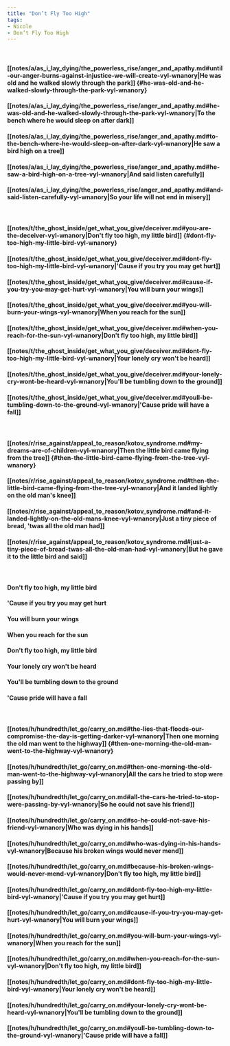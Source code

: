 ```yaml
---
title: "Don’t Fly Too High"
tags:
- Nicole
- Don’t Fly Too High
---
```

&nbsp;
#### [[notes/a/as_i_lay_dying/the_powerless_rise/anger_and_apathy.md#until-our-anger-burns-against-injustice-we-will-create-vyl-wnanory|He was old and he walked slowly through the park]] {#he-was-old-and-he-walked-slowly-through-the-park-vyl-wnanory}
#### [[notes/a/as_i_lay_dying/the_powerless_rise/anger_and_apathy.md#he-was-old-and-he-walked-slowly-through-the-park-vyl-wnanory|To the bench where he would sleep on after dark]]
#### [[notes/a/as_i_lay_dying/the_powerless_rise/anger_and_apathy.md#to-the-bench-where-he-would-sleep-on-after-dark-vyl-wnanory|He saw a bird high on a tree]]
#### [[notes/a/as_i_lay_dying/the_powerless_rise/anger_and_apathy.md#he-saw-a-bird-high-on-a-tree-vyl-wnanory|And said listen carefully]]
#### [[notes/a/as_i_lay_dying/the_powerless_rise/anger_and_apathy.md#and-said-listen-carefully-vyl-wnanory|So your life will not end in misery]]
&nbsp;
#### [[notes/t/the_ghost_inside/get_what_you_give/deceiver.md#you-are-the-deceiver-vyl-wnanory|Don't fly too high, my little bird]] {#dont-fly-too-high-my-little-bird-vyl-wnanory}
#### [[notes/t/the_ghost_inside/get_what_you_give/deceiver.md#dont-fly-too-high-my-little-bird-vyl-wnanory|'Cause if you try you may get hurt]]
#### [[notes/t/the_ghost_inside/get_what_you_give/deceiver.md#cause-if-you-try-you-may-get-hurt-vyl-wnanory|You will burn your wings]]
#### [[notes/t/the_ghost_inside/get_what_you_give/deceiver.md#you-will-burn-your-wings-vyl-wnanory|When you reach for the sun]]
#### [[notes/t/the_ghost_inside/get_what_you_give/deceiver.md#when-you-reach-for-the-sun-vyl-wnanory|Don't fly too high, my little bird]]
#### [[notes/t/the_ghost_inside/get_what_you_give/deceiver.md#dont-fly-too-high-my-little-bird-vyl-wnanory|Your lonely cry won't be heard]]
#### [[notes/t/the_ghost_inside/get_what_you_give/deceiver.md#your-lonely-cry-wont-be-heard-vyl-wnanory|You'll be tumbling down to the ground]]
#### [[notes/t/the_ghost_inside/get_what_you_give/deceiver.md#youll-be-tumbling-down-to-the-ground-vyl-wnanory|'Cause pride will have a fall]]
&nbsp;
#### [[notes/r/rise_against/appeal_to_reason/kotov_syndrome.md#my-dreams-are-of-children-vyl-wnanory|Then the little bird came flying from the tree]] {#then-the-little-bird-came-flying-from-the-tree-vyl-wnanory}
#### [[notes/r/rise_against/appeal_to_reason/kotov_syndrome.md#then-the-little-bird-came-flying-from-the-tree-vyl-wnanory|And it landed lightly on the old man's knee]]
#### [[notes/r/rise_against/appeal_to_reason/kotov_syndrome.md#and-it-landed-lightly-on-the-old-mans-knee-vyl-wnanory|Just a tiny piece of bread, 'twas all the old man had]]
#### [[notes/r/rise_against/appeal_to_reason/kotov_syndrome.md#just-a-tiny-piece-of-bread-twas-all-the-old-man-had-vyl-wnanory|But he gave it to the little bird and said]]
&nbsp;
#### Don't fly too high, my little bird
#### 'Cause if you try you may get hurt
#### You will burn your wings
#### When you reach for the sun
#### Don't fly too high, my little bird
#### Your lonely cry won't be heard
#### You'll be tumbling down to the ground
#### 'Cause pride will have a fall
&nbsp;
#### [[notes/h/hundredth/let_go/carry_on.md#the-lies-that-floods-our-compromise-the-day-is-getting-darker-vyl-wnanory|Then one morning the old man went to the highway]] {#then-one-morning-the-old-man-went-to-the-highway-vyl-wnanory}
#### [[notes/h/hundredth/let_go/carry_on.md#then-one-morning-the-old-man-went-to-the-highway-vyl-wnanory|All the cars he tried to stop were passing by]]
#### [[notes/h/hundredth/let_go/carry_on.md#all-the-cars-he-tried-to-stop-were-passing-by-vyl-wnanory|So he could not save his friend]]
#### [[notes/h/hundredth/let_go/carry_on.md#so-he-could-not-save-his-friend-vyl-wnanory|Who was dying in his hands]]
#### [[notes/h/hundredth/let_go/carry_on.md#who-was-dying-in-his-hands-vyl-wnanory|Because his broken wings would never mend]]
#### [[notes/h/hundredth/let_go/carry_on.md#because-his-broken-wings-would-never-mend-vyl-wnanory|Don't fly too high, my little bird]]
#### [[notes/h/hundredth/let_go/carry_on.md#dont-fly-too-high-my-little-bird-vyl-wnanory|'Cause if you try you may get hurt]]
#### [[notes/h/hundredth/let_go/carry_on.md#cause-if-you-try-you-may-get-hurt-vyl-wnanory|You will burn your wings]]
#### [[notes/h/hundredth/let_go/carry_on.md#you-will-burn-your-wings-vyl-wnanory|When you reach for the sun]]
#### [[notes/h/hundredth/let_go/carry_on.md#when-you-reach-for-the-sun-vyl-wnanory|Don't fly too high, my little bird]]
#### [[notes/h/hundredth/let_go/carry_on.md#dont-fly-too-high-my-little-bird-vyl-wnanory|Your lonely cry won't be heard]]
#### [[notes/h/hundredth/let_go/carry_on.md#your-lonely-cry-wont-be-heard-vyl-wnanory|You'll be tumbling down to the ground]]
#### [[notes/h/hundredth/let_go/carry_on.md#youll-be-tumbling-down-to-the-ground-vyl-wnanory|'Cause pride will have a fall]]

